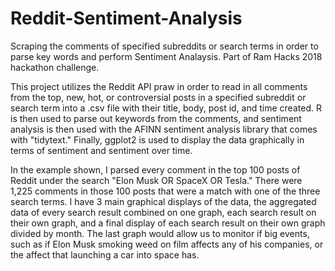 # Reddit-Sentiment-Analysis
Scraping the comments of specified subreddits or search terms in order to parse key words and perform Sentiment Analaysis. Part of Ram Hacks 2018 hackathon challenge.

This project utilizes the Reddit API praw in order to read in all comments from the top, new, hot, or controversial posts in a specified subreddit or search term into a .csv file with their title, body, post id, and time created. R is then used to parse out keywords from the comments, and sentiment analysis is then used with the AFINN sentiment analysis library that comes with "tidytext." Finally, ggplot2 is used to display the data graphically in terms of sentiment and sentiment over time.

In the example shown, I parsed every comment in the top 100 posts of Reddit under the search "Elon Musk OR SpaceX OR Tesla." There were 1,225 comments in those 100 posts that were a match with one of the three search terms. I have 3 main graphical displays of the data, the aggregated data of every search result combined on one graph, each search result on their own graph, and a final display of each search result on their own graph divided by month. The last graph would allow us to monitor if big events, such as if Elon Musk smoking weed on film affects any of his companies, or the affect that launching a car into space has.
